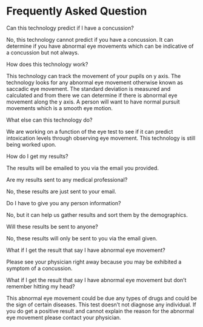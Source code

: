 
# Frequently Asked Question 

Can this technology predict if I have a concussion?

No, this technology cannot predict if you have a concussion. It can determine if you have abnormal eye movements which can be indicative of a concussion but not always. 

How does this technology work?

This technology can track the movement of your pupils on y axis. The technology looks for any abnormal eye movement otherwise known as saccadic eye movement. The standard deviation is measured and calculated and from there we can determine if there is abnormal eye movement along the y axis. A person will want to have normal pursuit movements which is a smooth eye motion. 

What else can this technology do?

We are working on a function of the eye test to see if it can predict intoxication levels through observing eye movement. This technology is still being worked upon. 

How do I get my results? 

The results will be emailed to you via the email you provided.

Are my results sent to any medical professional?

No, these results are just sent to your email. 

Do I have to give you any person information?

No, but it can help us gather results and sort them by the demographics.

Will these results be sent to anyone?

No, these results will only be sent to you via the email given. 

What if I get the result that say I have abnormal eye movement?

Please see your physician right away because you may be exhibited a symptom of a concussion. 

What if I get the result that say I have abnormal eye movement but don’t remember hitting my head?

This abnormal eye movement could be due any types of drugs and could be the sign of certain diseases. This test doesn’t not diagnose any individual. If you do get a positive result and cannot explain the reason for the abnormal eye movement please contact your physician. 



